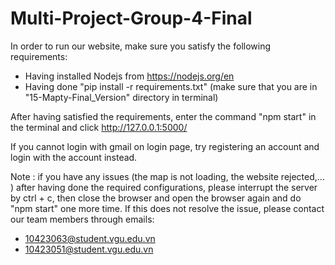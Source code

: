 # Multi-Project-Group-4-Final

In order to run our website, make sure you satisfy the following requirements:
- Having installed Nodejs from https://nodejs.org/en
- Having done "pip install -r requirements.txt" (make sure that you are in "15-Mapty-Final_Version" directory in terminal)

After having satisfied the requirements, enter the command "npm start" in the terminal and click  http://127.0.0.1:5000/ 

If you cannot login with gmail on login page, try registering an account and login with the account instead.

Note : if you have any issues (the map is not loading, the website rejected,... ) after having done the required configurations, please interrupt the server by ctrl + c, then close the browser and open the browser again and do "npm start" one more time. If this does not resolve the issue, please contact our team members through emails:
- 10423063@student.vgu.edu.vn
- 10423051@student.vgu.edu.vn

